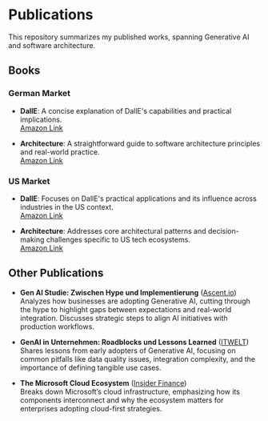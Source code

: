 # Publications  
This repository summarizes my published works, spanning Generative AI and software architecture.  

## Books  

### German Market  
* **DallE**: A concise explanation of DallE's capabilities and practical implications.  
  [Amazon Link](https://www.amazon.com/-/de/dp/B0CVVXKSNF/)  

* **Architecture**: A straightforward guide to software architecture principles and real-world practice.  
  [Amazon Link](https://www.amazon.com/-/de/dp/B0CVZ1BWPN)  

### US Market  
* **DallE**: Focuses on DallE's practical applications and its influence across industries in the US context.  
  [Amazon Link](https://a.co/d/bOqXOoB)  

* **Architecture**: Addresses core architectural patterns and decision-making challenges specific to US tech ecosystems.  
  [Amazon Link](https://a.co/d/gK7YzOL)  

## Other Publications  

* **Gen AI Studie: Zwischen Hype und Implementierung** ([Ascent.io](https://www.ascent.io/insight/gen-ai-studie/))  
  Analyzes how businesses are adopting Generative AI, cutting through the hype to highlight gaps between expectations and real-world integration. Discusses strategic steps to align AI initiatives with production workflows.  

* **GenAI in Unternehmen: Roadblocks und Lessons Learned** ([ITWELT](https://itwelt.at/news/kommentar/genai-in-unternehmen-roadblocks-und-lessons-learned/))  
  Shares lessons from early adopters of Generative AI, focusing on common pitfalls like data quality issues, integration complexity, and the importance of defining tangible use cases.  

* **The Microsoft Cloud Ecosystem** ([Insider Finance](https://wire.insiderfinance.io/the-microsoft-cloud-ecosystem-b79726b95bf4))  
  Breaks down Microsoft’s cloud infrastructure, emphasizing how its components interconnect and why the ecosystem matters for enterprises adopting cloud-first strategies.  
